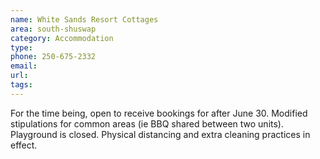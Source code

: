 ```yaml
---
name: White Sands Resort Cottages
area: south-shuswap
category: Accommodation
type:
phone: 250-675-2332
email:
url:
tags:
---
```


For the time being, open to receive bookings for after June 30. Modified stipulations for common areas (ie BBQ shared between two units).  Playground is closed. Physical distancing and extra cleaning practices in effect.
